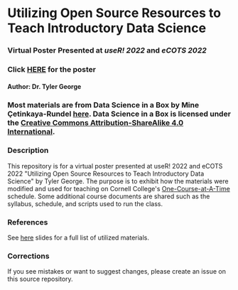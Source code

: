 # Utilizing Open Source Resources to Teach Introductory Data Science
### Virtual Poster Presented at *useR! 2022* and *eCOTS 2022* 

### Click [HERE](https://stats-tgeorge.github.io/Utilizing_DS_Resources/slides/poster_slides.html) for the poster
#### Author: Dr. Tyler George

### Most materials are from Data Science in a Box by Mine Çetinkaya-Rundel [here](https://datasciencebox.org/). Data Science in a Box is licensed under the [Creative Commons Attribution-ShareAlike 4.0 International](https://creativecommons.org/licenses/by-sa/4.0/).

### Description
This repository is for a virtual poster presented at useR! 2022 and eCOTS 2022 "Utilizing Open Source Resources to Teach Introductory Data Science" by Tyler George. The purpose is to exhibit how the materials were modified and used for teaching on Cornell College's [One-Course-at-A-Time](https://www.cornellcollege.edu/one-course-at-a-time/) schedule. Some additional course documents are shared such as the syllabus, schedule, and scripts used to run the class. 


### References

See [here](https://stats-tgeorge.github.io/Utilizing_DS_Resources/slides/poster_slides.html#15) slides for a full list of utilized materials. 

### Corrections

If you see mistakes or want to suggest changes, please create an issue on this source repository.
